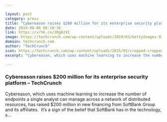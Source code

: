 ```yaml
---

layout: post
category: press
title: "Cybereason raises $200 million for its enterprise security platform"
date: 2019-08-06 06:10:30
link: https://vrhk.co/2Kg8zVI
image: https://techcrunch.com/wp-content/uploads/2019/03/GettyImages-910862728.jpg?w=752
domain: techcrunch.com
author: "TechCrunch"
icon: https://techcrunch.com/wp-content/uploads/2015/02/cropped-cropped-favicon-gradient.png?w=180
excerpt: "Cybereason, which uses machine learning to increase the number of endpoints a single analyst can manage across a network of distributed resources, has raised $200 million in new financing from SoftBank Group and its affiliates.  It’s a sign of the belief that SoftBank has in the technology, s…"

---
```


### Cybereason raises $200 million for its enterprise security platform – TechCrunch

Cybereason, which uses machine learning to increase the number of endpoints a single analyst can manage across a network of distributed resources, has raised $200 million in new financing from SoftBank Group and its affiliates.  It’s a sign of the belief that SoftBank has in the technology, s…